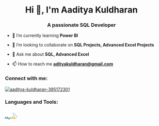 <h1 align="center">Hi 👋, I'm Aaditya Kuldharan</h1>
<h3 align="center">A passionate SQL Developer</h3>

- 🌱 I’m currently learning **Power BI**

- 👯 I’m looking to collaborate on **SQL Projects, Advanced Excel Projects**

- 💬 Ask me about **SQL, Advanced Excel**

- 📫 How to reach me **adityakuldharan@gmail.com**

<h3 align="left">Connect with me:</h3>
<p align="left">
<a href="https://linkedin.com/in/aaditya-kuldharan-395172301" target="blank"><img align="center" src="https://raw.githubusercontent.com/rahuldkjain/github-profile-readme-generator/master/src/images/icons/Social/linked-in-alt.svg" alt="aaditya-kuldharan-395172301" height="30" width="40" /></a>
</p>

<h3 align="left">Languages and Tools:</h3>
<p align="left"> <a href="https://www.mysql.com/" target="_blank" rel="noreferrer"> <img src="https://raw.githubusercontent.com/devicons/devicon/master/icons/mysql/mysql-original-wordmark.svg" alt="mysql" width="40" height="40"/> </a> </p>
